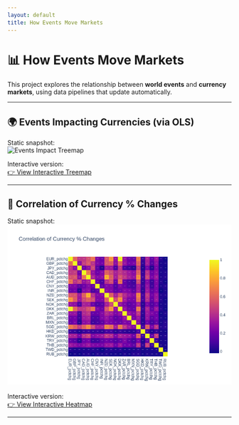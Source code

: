 ```yaml
---
layout: default
title: How Events Move Markets
---
```


# 📊 How Events Move Markets

This project explores the relationship between **world events** and **currency markets**, using data pipelines that update automatically.

---

## 🌍 Events Impacting Currencies (via OLS)

Static snapshot:  
![Events Impact Treemap](assets/treemap_events.png)

Interactive version:  
[👉 View Interactive Treemap](assets/treemap_events.html)

---

## 🔗 Correlation of Currency % Changes

Static snapshot:  
![Correlation Heatmap](assets/corr_heatmap.png)

Interactive version:  
[👉 View Interactive Heatmap](assets/corr_heatmap.html)

---

